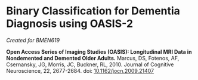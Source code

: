 # Binary Classification for Dementia Diagnosis using OASIS-2

_Created for BMEN619_


**Open Access Series of Imaging Studies (OASIS): Longitudinal MRI Data in Nondemented and Demented Older Adults.** Marcus, DS, Fotenos, AF, Csernansky, JG, Morris, JC, Buckner, RL, 2010. Journal of Cognitive Neuroscience, 22, 2677-2684. doi: [10.1162/jocn.2009.21407](https://doi.org/10.1162/jocn.2009.21407)

